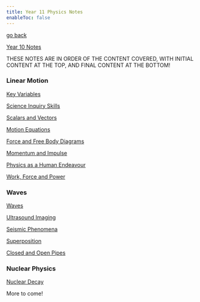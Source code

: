 ```yaml
---
title: Year 11 Physics Notes
enableToc: false
---
```


[go back](Subjects.md)

[Year 10 Notes](10Subjects/10Physics.md)

THESE NOTES ARE IN ORDER OF THE CONTENT COVERED, WITH INITIAL CONTENT AT THE TOP, AND FINAL CONTENT AT THE BOTTOM!

### Linear Motion

[Key Variables](11Physics/Variable.md)

[Science Inquiry Skills](11Physics/SIS.md)

[Scalars and Vectors](11Physics/ScaVec.md)

[Motion Equations](11Physics/Motion.md)

[Force and Free Body Diagrams](11Physics/Force.md) 

[Momentum and Impulse](11Physics/Momentum.md)

[Physics as a Human Endeavour](11Physics/humanstuff.md)

[Work, Force and Power](11Physics/WorkForcePower.md)

### Waves

[Waves](11Physics/Waves.md)

[Ultrasound Imaging](11Physics/UltrasoundImaging.md)

[Seismic Phenomena](11Physics/SeismicPhenomena.md)

[Superposition](11Physics/Superposition.md)

[Closed and Open Pipes](11Physics/ClosedAndOpenPipes.md)

### Nuclear Physics

[Nuclear Decay](11Physics/Nuclear%20Physics.md)

More to come!
